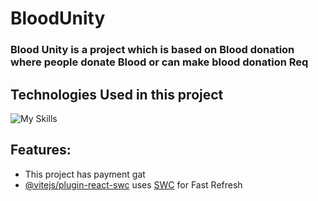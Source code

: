 # BloodUnity
### Blood Unity is a project which is based on  Blood donation  where people donate Blood or can make blood donation  Req



## Technologies Used in this project

  <img alt="My Skills" src="https://skillicons.dev/icons?i=react,tailwindcss,javascript,tailwindcss,firebase,materialui,MongoDB,express&perline=4">


## Features:

- This project has payment gat
- [@vitejs/plugin-react-swc](https://github.com/vitejs/vite-plugin-react-swc) uses [SWC](https://swc.rs/) for Fast Refresh
